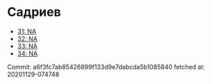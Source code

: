 # Садриев
- [31: NA](31.md)
- [32: NA](32.md)
- [33: NA](33.md)
- [34: NA](34.md)

Commit: a6f3fc7ab85426899f133d9e7dabcda5b1085840
 fetched at: 20201129-074748

